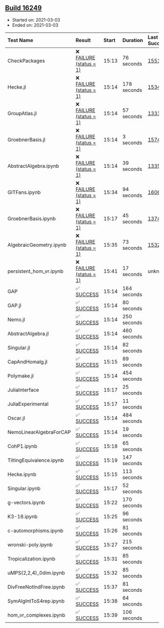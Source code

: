 ## [Build 16249](https://oscarci.mathematik.uni-kl.de/job/oscar/16249/)

* Started on: 2021-03-03
* Ended on: 2021-03-03

| Test Name    | Result | Start | Duration | Last Success | First Failure |
|:-------------|:-------|:------|:---------|:-------------|:--------------|
| CheckPackages | ❌ [FAILURE (status = 1)](https://oscarci.mathematik.uni-kl.de/job/oscar/16249/artifact/logs/build-16249/CheckPackages.log) | 15:13 | 76 seconds | [15514](https://oscarci.mathematik.uni-kl.de/job/oscar/15514/) | [15515](https://oscarci.mathematik.uni-kl.de/job/oscar/15515/) |
| Hecke.jl | ❌ [FAILURE (status = 1)](https://oscarci.mathematik.uni-kl.de/job/oscar/16249/artifact/logs/build-16249/Hecke.jl.log) | 15:14 | 178 seconds | [15344](https://oscarci.mathematik.uni-kl.de/job/oscar/15344/) | [15348](https://oscarci.mathematik.uni-kl.de/job/oscar/15348/) |
| GroupAtlas.jl | ❌ [FAILURE (status = 1)](https://oscarci.mathematik.uni-kl.de/job/oscar/16249/artifact/logs/build-16249/GroupAtlas.jl.log) | 15:14 | 57 seconds | [13311](https://oscarci.mathematik.uni-kl.de/job/oscar/13311/) | [13312](https://oscarci.mathematik.uni-kl.de/job/oscar/13312/) |
| GroebnerBasis.jl | ❌ [FAILURE (status = 1)](https://oscarci.mathematik.uni-kl.de/job/oscar/16249/artifact/logs/build-16249/GroebnerBasis.jl.log) | 15:14 | 3 seconds | [15745](https://oscarci.mathematik.uni-kl.de/job/oscar/15745/) | [15746](https://oscarci.mathematik.uni-kl.de/job/oscar/15746/) |
| AbstractAlgebra.ipynb | ❌ [FAILURE (status = 1)](https://oscarci.mathematik.uni-kl.de/job/oscar/16249/artifact/logs/build-16249/AbstractAlgebra.ipynb.log) | 15:14 | 39 seconds | [13355](https://oscarci.mathematik.uni-kl.de/job/oscar/13355/) | [13356](https://oscarci.mathematik.uni-kl.de/job/oscar/13356/) |
| GITFans.ipynb | ❌ [FAILURE (status = 1)](https://oscarci.mathematik.uni-kl.de/job/oscar/16249/artifact/logs/build-16249/GITFans.ipynb.log) | 15:34 | 94 seconds | [16068](https://oscarci.mathematik.uni-kl.de/job/oscar/16068/) | [16069](https://oscarci.mathematik.uni-kl.de/job/oscar/16069/) |
| GroebnerBasis.ipynb | ❌ [FAILURE (status = 1)](https://oscarci.mathematik.uni-kl.de/job/oscar/16249/artifact/logs/build-16249/GroebnerBasis.ipynb.log) | 15:17 | 45 seconds | [13748](https://oscarci.mathematik.uni-kl.de/job/oscar/13748/) | [13749](https://oscarci.mathematik.uni-kl.de/job/oscar/13749/) |
| AlgebraicGeometry.ipynb | ❌ [FAILURE (status = 1)](https://oscarci.mathematik.uni-kl.de/job/oscar/16249/artifact/logs/build-16249/AlgebraicGeometry.ipynb.log) | 15:35 | 73 seconds | [15322](https://oscarci.mathematik.uni-kl.de/job/oscar/15322/) | [15323](https://oscarci.mathematik.uni-kl.de/job/oscar/15323/) |
| persistent_hom_vr.ipynb | ❌ [FAILURE (status = 1)](https://oscarci.mathematik.uni-kl.de/job/oscar/16249/artifact/logs/build-16249/persistent_hom_vr.ipynb.log) | 15:41 | 17 seconds | unknown | unknown |
| GAP | ✅ [SUCCESS](https://oscarci.mathematik.uni-kl.de/job/oscar/16249/artifact/logs/build-16249/GAP.log) | 15:14 | 164 seconds |  |  |
| GAP.jl | ✅ [SUCCESS](https://oscarci.mathematik.uni-kl.de/job/oscar/16249/artifact/logs/build-16249/GAP.jl.log) | 15:14 | 80 seconds |  |  |
| Nemo.jl | ✅ [SUCCESS](https://oscarci.mathematik.uni-kl.de/job/oscar/16249/artifact/logs/build-16249/Nemo.jl.log) | 15:14 | 250 seconds |  |  |
| AbstractAlgebra.jl | ✅ [SUCCESS](https://oscarci.mathematik.uni-kl.de/job/oscar/16249/artifact/logs/build-16249/AbstractAlgebra.jl.log) | 15:14 | 460 seconds |  |  |
| Singular.jl | ✅ [SUCCESS](https://oscarci.mathematik.uni-kl.de/job/oscar/16249/artifact/logs/build-16249/Singular.jl.log) | 15:14 | 82 seconds |  |  |
| CapAndHomalg.jl | ✅ [SUCCESS](https://oscarci.mathematik.uni-kl.de/job/oscar/16249/artifact/logs/build-16249/CapAndHomalg.jl.log) | 15:15 | 89 seconds |  |  |
| Polymake.jl | ✅ [SUCCESS](https://oscarci.mathematik.uni-kl.de/job/oscar/16249/artifact/logs/build-16249/Polymake.jl.log) | 15:14 | 454 seconds |  |  |
| JuliaInterface | ✅ [SUCCESS](https://oscarci.mathematik.uni-kl.de/job/oscar/16249/artifact/logs/build-16249/JuliaInterface.log) | 15:17 | 25 seconds |  |  |
| JuliaExperimental | ✅ [SUCCESS](https://oscarci.mathematik.uni-kl.de/job/oscar/16249/artifact/logs/build-16249/JuliaExperimental.log) | 15:17 | 11 seconds |  |  |
| Oscar.jl | ✅ [SUCCESS](https://oscarci.mathematik.uni-kl.de/job/oscar/16249/artifact/logs/build-16249/Oscar.jl.log) | 15:14 | 484 seconds |  |  |
| NemoLinearAlgebraForCAP | ✅ [SUCCESS](https://oscarci.mathematik.uni-kl.de/job/oscar/16249/artifact/logs/build-16249/NemoLinearAlgebraForCAP.log) | 15:14 | 19 seconds |  |  |
| CohP1.ipynb | ✅ [SUCCESS](https://oscarci.mathematik.uni-kl.de/job/oscar/16249/artifact/logs/build-16249/CohP1.ipynb.log) | 15:18 | 65 seconds |  |  |
| TiltingEquivalence.ipynb | ✅ [SUCCESS](https://oscarci.mathematik.uni-kl.de/job/oscar/16249/artifact/logs/build-16249/TiltingEquivalence.ipynb.log) | 15:19 | 147 seconds |  |  |
| Hecke.ipynb | ✅ [SUCCESS](https://oscarci.mathematik.uni-kl.de/job/oscar/16249/artifact/logs/build-16249/Hecke.ipynb.log) | 15:15 | 113 seconds |  |  |
| Singular.ipynb | ✅ [SUCCESS](https://oscarci.mathematik.uni-kl.de/job/oscar/16249/artifact/logs/build-16249/Singular.ipynb.log) | 15:17 | 52 seconds |  |  |
| g-vectors.ipynb | ✅ [SUCCESS](https://oscarci.mathematik.uni-kl.de/job/oscar/16249/artifact/logs/build-16249/g-vectors.ipynb.log) | 15:22 | 170 seconds |  |  |
| K3-16.ipynb | ✅ [SUCCESS](https://oscarci.mathematik.uni-kl.de/job/oscar/16249/artifact/logs/build-16249/K3-16.ipynb.log) | 15:25 | 96 seconds |  |  |
| c-automorphisms.ipynb | ✅ [SUCCESS](https://oscarci.mathematik.uni-kl.de/job/oscar/16249/artifact/logs/build-16249/c-automorphisms.ipynb.log) | 15:26 | 81 seconds |  |  |
| wronski-poly.ipynb | ✅ [SUCCESS](https://oscarci.mathematik.uni-kl.de/job/oscar/16249/artifact/logs/build-16249/wronski-poly.ipynb.log) | 15:27 | 215 seconds |  |  |
| Tropicalization.ipynb | ✅ [SUCCESS](https://oscarci.mathematik.uni-kl.de/job/oscar/16249/artifact/logs/build-16249/Tropicalization.ipynb.log) | 15:31 | 85 seconds |  |  |
| uMPS(2,2,4)_0dim.ipynb | ✅ [SUCCESS](https://oscarci.mathematik.uni-kl.de/job/oscar/16249/artifact/logs/build-16249/uMPS-2-2-4-_0dim.ipynb.log) | 15:32 | 85 seconds |  |  |
| DivFreeNotIndFree.ipynb | ✅ [SUCCESS](https://oscarci.mathematik.uni-kl.de/job/oscar/16249/artifact/logs/build-16249/DivFreeNotIndFree.ipynb.log) | 15:37 | 81 seconds |  |  |
| SymAlgIntToS4rep.ipynb | ✅ [SUCCESS](https://oscarci.mathematik.uni-kl.de/job/oscar/16249/artifact/logs/build-16249/SymAlgIntToS4rep.ipynb.log) | 15:38 | 64 seconds |  |  |
| hom_vr_complexes.ipynb | ✅ [SUCCESS](https://oscarci.mathematik.uni-kl.de/job/oscar/16249/artifact/logs/build-16249/hom_vr_complexes.ipynb.log) | 15:39 | 106 seconds |  |  |
